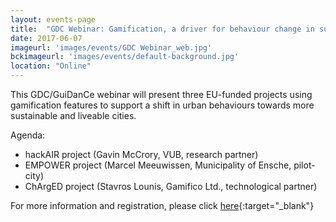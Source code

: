 ```yaml
---
layout: events-page
title:  "GDC Webinar: Gamification, a driver for behaviour change in sustainable cities?"
date: 2017-06-07
imageurl: 'images/events/GDC Webinar_web.jpg'
bckimageurl: 'images/events/default-background.jpg'
location: "Online"
---
```

This GDC/GuiDanCe webinar will present three EU-funded projects using gamification features to support a shift in urban behaviours towards more sustainable and liveable cities. 

Agenda:

- hackAIR project (Gavin McCrory, VUB, research partner)
- EMPOWER project (Marcel Meeuwissen, Municipality of Ensche, pilot-city)
- ChArgED project (Stavros Lounis, Gamifico Ltd., technological partner)

For more information and registration, please click [here](https://www.eventbrite.com/e/gdc-webinar-gamification-a-driver-for-behaviour-change-in-sustainable-cities-tickets-34828531074){:target="_blank"}
